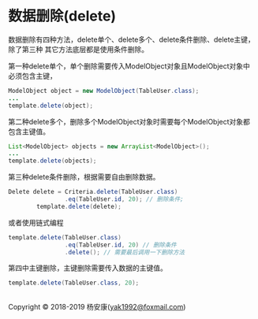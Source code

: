 # 数据删除(delete)

数据删除有四种方法，delete单个、delete多个、delete条件删除、delete主键，除了第三种
其它方法底层都是使用条件删除。

第一种delete单个，单个删除需要传入ModelObject对象且ModelObject对象中必须包含主键，

```java
ModelObject object = new ModelObject(TableUser.class);
...
template.delete(object);
```

第二种delete多个，删除多个ModelObject对象时需要每个ModelObject对象都包含主键值。

```java
List<ModelObject> objects = new ArrayList<ModelObject>();
...
template.delete(objects);
```

第三种delete条件删除，根据需要自由删除数据。

```java
Delete delete = Criteria.delete(TableUser.class)
                .eq(TableUser.id, 20); // 删除条件;
        template.delete(delete);
```

或者使用链式编程

```java
template.delete(TableUser.class)
                .eq(TableUser.id, 20) // 删除条件
                .delete(); // 需要最后调用一下删除方法
```


第四中主键删除，主键删除需要传入数据的主键值。

```java
template.delete(TableUser.class, 20);
```

## 
Copyright © 2018-2019 杨安康(yak1992@foxmail.com)
